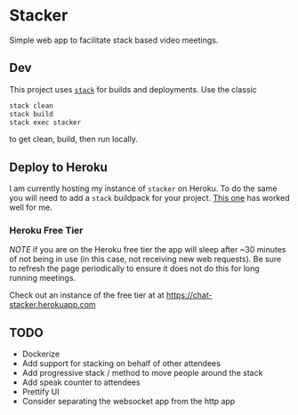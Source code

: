 # Stacker

Simple web app to facilitate stack based video meetings.

## Dev

This project uses [`stack`](https://docs.haskellstack.org/en/stable/README/) for builds
and deployments. Use the classic

```sh
stack clean
stack build
stack exec stacker
```

to get clean, build, then run locally.

## Deploy to Heroku

I am currently hosting my instance of `stacker` on Heroku. To do the same you
will need to add a `stack` buildpack for your project. [This
one](https://github.com/mfine/heroku-buildpack-stack) has worked well for me.

### Heroku Free Tier

*NOTE* if you are on the Heroku free tier the app will sleep after ~30 minutes of
not being in use (in this case, not receiving new web requests). Be sure to
refresh the page periodically to ensure it does not do this for long running
meetings.

Check out an instance of the free tier at at https://chat-stacker.herokuapp.com

## TODO

- Dockerize
- Add support for stacking on behalf of other attendees
- Add progressive stack / method to move people around the stack
- Add speak counter to attendees
- Prettify UI
- Consider separating the websocket app from the http app

